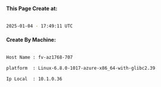 
   
#### This Page Create at:

```bash

2025-01-04 - 17:49:11 UTC

```

#### Create By Machine:

```bash

Host Name : fv-az1768-707

platform  : Linux-6.8.0-1017-azure-x86_64-with-glibc2.39

Ip Local  : 10.1.0.36

```


